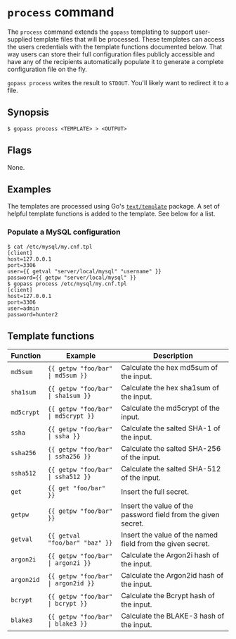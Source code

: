 # `process` command

The `process` command extends the `gopass` templating to support user-supplied
template files that will be processed. These templates can access the users
credentials with the template functions documented below. That way users can
store their full configuration files publicly accessible and have any of the
recipients automatically populate it to generate a complete configuration file
on the fly.

`gopass process` writes the result to `STDOUT`. You'll likely want to redirect
it to a file.

## Synopsis

```
$ gopass process <TEMPLATE> > <OUTPUT>
```

## Flags

None.

## Examples

The templates are processed using Go's [`text/template`](https://pkg.go.dev/text/template) package.
A set of helpful template functions is added to the template. See below for a list.

### Populate a MySQL configuration

```
$ cat /etc/mysql/my.cnf.tpl
[client]
host=127.0.0.1
port=3306
user={{ getval "server/local/mysql" "username" }}
password={{ getpw "server/local/mysql" }}
$ gopass process /etc/mysql/my.cnf.tpl
[client]
host=127.0.0.1
port=3306
user=admin
password=hunter2
```

## Template functions

Function | Example | Description
-------- | ------- | -----------
`md5sum` | `{{ getpw "foo/bar" \| md5sum }}` | Calculate the hex md5sum of the input.
`sha1sum` | `{{ getpw "foo/bar" \| sha1sum }}` | Calculate the hex sha1sum of the input.
`md5crypt` | `{{ getpw "foo/bar" \| md5crypt }}` | Calculate the md5crypt of the input.
`ssha` | `{{ getpw "foo/bar" \| ssha }}` | Calculate the salted SHA-1 of the input.
`ssha256` | `{{ getpw "foo/bar" \| ssha256 }}` | Calculate the salted SHA-256 of the input.
`ssha512` | `{{ getpw "foo/bar" \| ssha512 }}` | Calculate the salted SHA-512 of the input.
`get` | `{{ get "foo/bar" }}` | Insert the full secret.
`getpw` | `{{ getpw "foo/bar" }}` | Insert the value of the password field from the given secret.
`getval` | `{{ getval "foo/bar" "baz" }}` | Insert the value of the named field from the given secret.
`argon2i` | `{{ getpw "foo/bar" \| argon2i }}` | Calculate the Argon2i hash of the input.
`argon2id` | `{{ getpw "foo/bar" \| argon2id }}` | Calculate the Argon2id hash of the input.
`bcrypt` | `{{ getpw "foo/bar" \| bcrypt }}` | Calculate the Bcrypt hash of the input.
`blake3` | `{{ getpw "foo/bar" \| blake3 }}` | Calculate the BLAKE-3 hash of the input.
